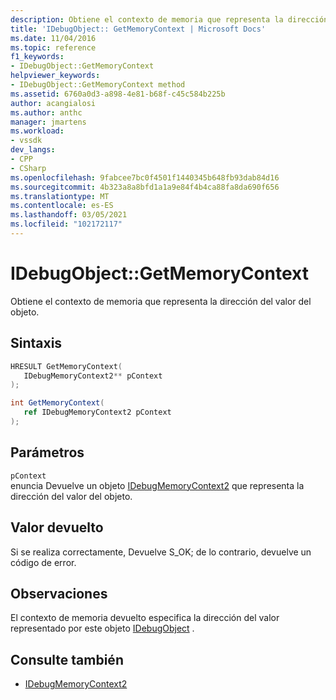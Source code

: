 ```yaml
---
description: Obtiene el contexto de memoria que representa la dirección del valor del objeto.
title: 'IDebugObject:: GetMemoryContext | Microsoft Docs'
ms.date: 11/04/2016
ms.topic: reference
f1_keywords:
- IDebugObject::GetMemoryContext
helpviewer_keywords:
- IDebugObject::GetMemoryContext method
ms.assetid: 6760a0d3-a898-4e81-b68f-c45c584b225b
author: acangialosi
ms.author: anthc
manager: jmartens
ms.workload:
- vssdk
dev_langs:
- CPP
- CSharp
ms.openlocfilehash: 9fabcee7bc0f4501f1440345b648fb93dab84d16
ms.sourcegitcommit: 4b323a8a8bfd1a1a9e84f4b4ca88fa8da690f656
ms.translationtype: MT
ms.contentlocale: es-ES
ms.lasthandoff: 03/05/2021
ms.locfileid: "102172117"
---
```

# <a name="idebugobjectgetmemorycontext"></a>IDebugObject::GetMemoryContext
Obtiene el contexto de memoria que representa la dirección del valor del objeto.

## <a name="syntax"></a>Sintaxis

```cpp
HRESULT GetMemoryContext( 
   IDebugMemoryContext2** pContext
);
```

```csharp
int GetMemoryContext(
   ref IDebugMemoryContext2 pContext
);
```

## <a name="parameters"></a>Parámetros
`pContext`\
enuncia Devuelve un objeto [IDebugMemoryContext2](../../../extensibility/debugger/reference/idebugmemorycontext2.md) que representa la dirección del valor del objeto.

## <a name="return-value"></a>Valor devuelto
 Si se realiza correctamente, Devuelve S_OK; de lo contrario, devuelve un código de error.

## <a name="remarks"></a>Observaciones
 El contexto de memoria devuelto especifica la dirección del valor representado por este objeto [IDebugObject](../../../extensibility/debugger/reference/idebugobject.md) .

## <a name="see-also"></a>Consulte también
- [IDebugMemoryContext2](../../../extensibility/debugger/reference/idebugmemorycontext2.md)
